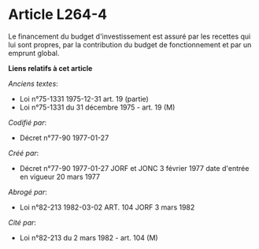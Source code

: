 # Article L264-4

Le financement du budget d'investissement est assuré par les recettes qui lui sont propres, par la contribution du budget de
fonctionnement et par un emprunt global.

**Liens relatifs à cet article**

_Anciens textes_:

  - Loi n°75-1331 1975-12-31 art. 19 (partie)
  - Loi n°75-1331 du 31 décembre 1975 - art. 19 (M)

_Codifié par_:

  - Décret n°77-90 1977-01-27

_Créé par_:

  - Décret n°77-90 1977-01-27 JORF et JONC 3 février 1977 date d'entrée en vigueur 20 mars 1977

_Abrogé par_:

  - Loi n°82-213 1982-03-02 ART. 104 JORF 3 mars 1982

_Cité par_:

  - Loi n°82-213 du 2 mars 1982 - art. 104 (M)
